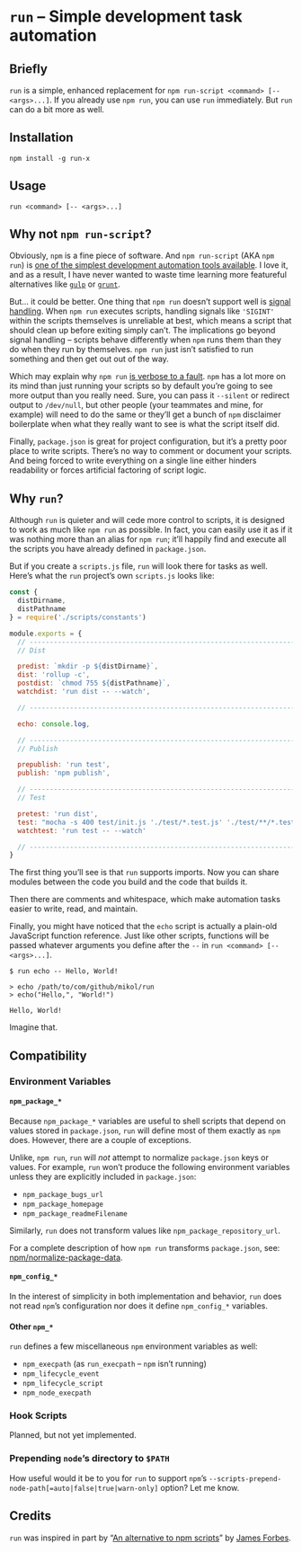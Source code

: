 # `run` – Simple development task automation

## Briefly

`run` is a simple, enhanced replacement for `npm run-script <command> [--
<args>...]`. If you already use `npm run`, you can use `run` immediately. But
`run` can do a bit more as well.

## Installation

```
npm install -g run-x
```

## Usage

```
run <command> [-- <args>...]
```

## Why not `npm run-script`?

Obviously, `npm` is a fine piece of software. And `npm run-script` (AKA `npm
run`) is [one of the simplest development automation tools
available](https://goo.gl/cuA7TD). I love it, and as a result, I have never
wanted to waste time learning more featureful alternatives like
[`gulp`](https://goo.gl/WLyxEK) or [`grunt`](https://goo.gl/g779Qk).

But… it could be better. One thing that `npm run` doesn’t support well is
[signal handling](https://goo.gl/w6eQze). When `npm run` executes scripts,
handling signals like `'SIGINT'` within the scripts themselves is unreliable at
best, which means a script that should clean up before exiting simply can’t. The
implications go beyond signal handling – scripts behave differently when `npm`
runs them than they do when they run by themselves. `npm run` just isn’t
satisfied to run something and then get out out of the way.

Which may explain why `npm run` [is verbose to a fault](https://goo.gl/CoFLVr).
`npm` has a lot more on its mind than just running your scripts so by default
you’re going to see more output than you really need. Sure, you can pass it
`--silent` or redirect output to `/dev/null`, but other people (your teammates
and mine, for example) will need to do the same or they’ll get a bunch of `npm`
disclaimer boilerplate when what they really want to see is what the script
itself did.

Finally, `package.json` is great for project configuration, but it’s a pretty
poor place to write scripts. There’s no way to comment or document your scripts.
And being forced to write everything on a single line either hinders readability
or forces artificial factoring of script logic.

## Why `run`?

Although `run` is quieter and will cede more control to scripts, it is designed
to work as much like `npm run` as possible. In fact, you can easily use it as if
it was nothing more than an alias for `npm run`; it’ll happily find and execute
all the scripts you have already defined in `package.json`.

But if you create a `scripts.js` file, `run` will look there for tasks as well.
Here’s what the `run` project’s own `scripts.js` looks like:

```js
const {
  distDirname,
  distPathname
} = require('./scripts/constants')

module.exports = {
  // ---------------------------------------------------------------------------
  // Dist

  predist: `mkdir -p ${distDirname}`,
  dist: 'rollup -c',
  postdist: `chmod 755 ${distPathname}`,
  watchdist: 'run dist -- --watch',

  // ---------------------------------------------------------------------------

  echo: console.log,

  // ---------------------------------------------------------------------------
  // Publish

  prepublish: 'run test',
  publish: 'npm publish',

  // ---------------------------------------------------------------------------
  // Test

  pretest: 'run dist',
  test: "mocha -s 400 test/init.js './test/*.test.js' './test/**/*.test.js'",
  watchtest: 'run test -- --watch'

  // ---------------------------------------------------------------------------
}
```

The first thing you’ll see is that `run` supports imports. Now you can share
modules between the code you build and the code that builds it.

Then there are comments and whitespace, which make automation tasks easier to
write, read, and maintain.

Finally, you might have noticed that the `echo` script is actually a plain-old
JavaScript function reference. Just like other scripts, functions will be passed
whatever arguments you define after the `--` in `run <command> [-- <args>...]`.

```
$ run echo -- Hello, World!

> echo /path/to/com/github/mikol/run
> echo("Hello,", "World!")

Hello, World!
```

Imagine that.

## Compatibility

### Environment Variables

#### `npm_package_*`

Because `npm_package_*` variables are useful to shell scripts that depend on
values stored in `package.json`, `run` will define most of them exactly as `npm`
does. However, there are a couple of exceptions.

Unlike, `npm run`, `run` will _not_ attempt to normalize `package.json` keys or
values. For example, `run` won’t produce the following environment variables
unless they are explicitly included in `package.json`:

  * `npm_package_bugs_url`
  * `npm_package_homepage`
  * `npm_package_readmeFilename`

Similarly, `run` does not transform values like `npm_package_repository_url`.

For a complete description of how `npm run` transforms `package.json`, see:
[npm/normalize-package-data](https://goo.gl/9H922P).

#### `npm_config_*`

In the interest of simplicity in both implementation and behavior, `run` does
not read `npm`’s configuration nor does it define `npm_config_*` variables.

#### Other `npm_*`

`run` defines a few miscellaneous `npm` environment variables as well:

  * `npm_execpath` (as `run_execpath` – `npm` isn’t running)
  * `npm_lifecycle_event`
  * `npm_lifecycle_script`
  * `npm_node_execpath`

### Hook Scripts

Planned, but not yet implemented.

### Prepending `node`’s directory to `$PATH`

How useful would it be to you for `run` to support `npm`’s
`--scripts-prepend-node-path[=auto|false|true|warn-only]` option? Let me know.

## Credits

`run` was inspired in part by “[An alternative to npm
scripts](https://goo.gl/KLJjDC)” by [James Forbes](https://goo.gl/k3gQrG).
